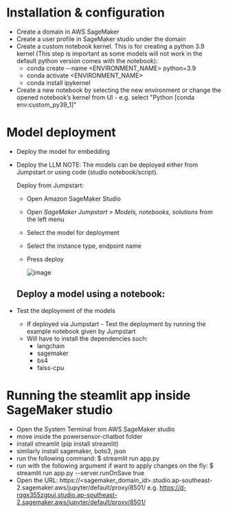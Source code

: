 # Installation & configuration

- Create a domain in AWS SageMaker
- Create a user profile in SageMaker studio under the domain
- Create a custom notebook kernel. This is for creating a python 3.9 kernel (This step is important as some models will not work in the default python version comes with the notebook):
  - conda create --name <ENVIRONMENT_NAME> python=3.9
  - conda activate <ENVIRONMENT_NAME>
  - conda install ipykernel
- Create a new notebook by selecting the new environment or change the opened notebook’s kernel from UI - e.g. select "Python [conda env:custom_py39_1]"


# Model deployment

- Deploy the model for embedding  
- Deploy the LLM
  NOTE: The models can be deployed either from Jumpstart or using code (studio notebook/script).

  Deploy from Jumpstart:
  - Open Amazon SageMaker Studio
  - Open *SageMaker Jumpstart > Models, notebooks, solutions* from the left menu
  - Select the model for deployment
  - Select the instance type, endpoint name
  - Press deploy
    
    ![image](https://github.com/ChaturaW/SageMakerTrainer/assets/35030369/af042c66-2c13-4044-891a-667d99d214d1)
  
  Deploy a model using a notebook:
  - 
  
- Test the deployment of the models
  - If deployed via Jumpstart - Test the deployment by running the example notebook given by Jumpstart 
  - Will have to install the dependencies such:
    - langchain
    - sagemaker
    - bs4
    - faiss-cpu


# Running the steamlit app inside SageMaker studio
- Open the System Terminal from AWS SageMaker studio
- move inside the powersensor-chatbot folder
- install streamlit (pip install streamlit)
- similarly install sagemaker, boto3, json
- run the following command: $ streamlit run app.py 
- run with the following argument if want to apply changes on the fly:  $ streamlit run app.py --server.runOnSave true
- Open the URL: https://<sagemaker_domain_id>.studio.ap-southeast-2.sagemaker.aws/jupyter/default/proxy/8501/ e.g. https://d-rqgx355zgpuj.studio.ap-southeast-2.sagemaker.aws/jupyter/default/proxy/8501/
